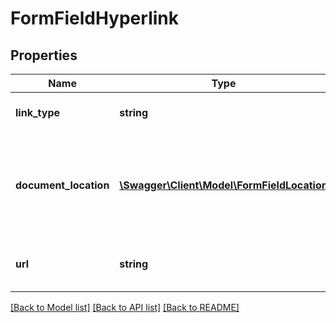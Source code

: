 # FormFieldHyperlink

## Properties
Name | Type | Description | Notes
------------ | ------------- | ------------- | -------------
**link_type** | **string** | Type of link in an agreement. | [optional] 
**document_location** | [**\Swagger\Client\Model\FormFieldLocation**](FormFieldLocation.md) | Location on the document pointed by the link in case of INTERNAL type link | [optional] 
**url** | **string** | URL, in case of EXTERNAL type link | [optional] 

[[Back to Model list]](../README.md#documentation-for-models) [[Back to API list]](../README.md#documentation-for-api-endpoints) [[Back to README]](../README.md)


